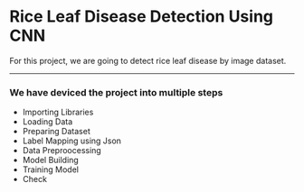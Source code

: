 # Rice Leaf Disease Detection Using CNN 

For this project,  we are going to detect rice leaf disease by image dataset.

---


### We have deviced the project into multiple steps


*   Importing Libraries
*   Loading Data
*   Preparing Dataset
*   Label Mapping using Json
*   Data Preproocessing
*   Model Building
*   Training Model
*   Check
